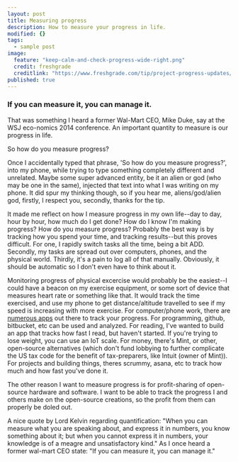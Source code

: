 ```yaml
---
layout: post
title: Measuring progress
description: How to measure your progress in life.
modified: {}
tags: 
  - sample post
image: 
  feature: "keep-calm-and-check-progress-wide-right.png"
  credit: freshgrade
  creditlink: "https://www.freshgrade.com/tip/project-progress-updates/"
published: true
---
```



### If you can measure it, you can manage it.

That was something I heard a former Wal-Mart CEO, Mike Duke, say at the WSJ eco-nomics 2014 conference.  An important quantity to measure is our progress in life.

So how do you measure progress?

Once I accidentally typed that phrase, 'So how do you measure progress?', into my phone, while trying to type something completely different and unrelated.  Maybe some super advanced entity, 
be it an alien or god (who may be one in the same), injected that text into what I was writing on my phone.  It did spur my thinking though, so if you 
hear me, aliens/god/alien god, firstly, I respect you, secondly, thanks for the tip.

It made me reflect on how I measure progress in my own life--day to day, hour by hour, how much do I get done?  How do I know I'm making progress?
How do you measure progress?  Probably the best way is by tracking how you spend your time, and tracking results--but this proves difficult.  For one, I rapidly switch tasks all the time, being a bit ADD.  Secondly, my tasks are spread out over computers, phones, and the physical 
world.  Thirdly, it's a pain to log all of that manually.  Obviously, it should be automatic so I don't even have to think about it.

Monitoring progress of physical excercise would probably be the easiest--I could have a beacon on my exercise equipment, or some sort of device that measures heart rate or something like that.  It would track the time exercised, and use my phone to get distance/altitude travelled to see if my speed is increasing with more exercise.  For computer/phone work, there are [numerous apps](http://www.fastcompany.com/3024249/10-time-tracking-apps-that-will-make-you-more-productive-in-2014) out there to track your progress.  For programming, github, bitbucket, etc can be used and analyzed.  For reading, I've wanted to build an app that tracks how fast I read, but haven't started.  If you're trying to lose weight, you can use an IoT scale.  For money, there's Mint, or other, open-source alternatives (which don't fund lobbying to further complicate the US tax code 
for the benefit of tax-preparers, like Intuit (owner of Mint)).
For projects and building things, theres scrummy, asana, etc to track how much and how fast you've done it.

The other reason I want to measure progress is for profit-sharing of open-source hardware and software.  I want to be able to track the progress I and others 
make on the open-source creations, so the profit from them can properly be doled out.

A nice quote by Lord Kelvin regarding quantification: "When you can measure what you are speaking about, and express it in numbers, you know something about it; 
but when you cannot express it in numbers, your knowledge is of a meagre and unsatisfactory kind."
As I once heard a former wal-mart CEO state: "If you can measure it, you can manage it."
